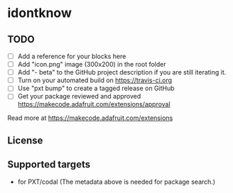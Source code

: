 # idontknow



## TODO

- [ ] Add a reference for your blocks here
- [ ] Add "icon.png" image (300x200) in the root folder
- [ ] Add "- beta" to the GitHub project description if you are still iterating it.
- [ ] Turn on your automated build on https://travis-ci.org
- [ ] Use "pxt bump" to create a tagged release on GitHub
- [ ] Get your package reviewed and approved https://makecode.adafruit.com/extensions/approval

Read more at https://makecode.adafruit.com/extensions

## License



## Supported targets

* for PXT/codal
(The metadata above is needed for package search.)

